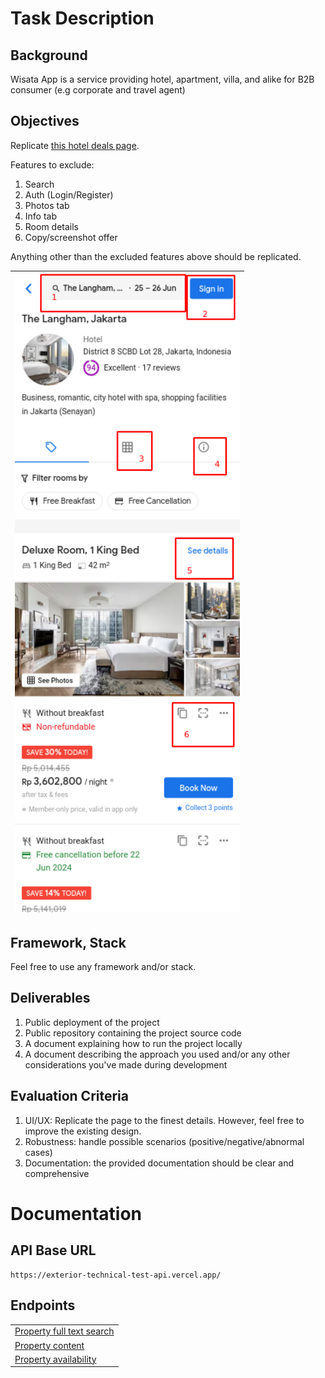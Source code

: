 # Task Description
## Background
Wisata App is a service providing hotel, apartment, villa, and alike for B2B consumer (e.g corporate and travel agent)

## Objectives
Replicate [this hotel deals page](https://wisata.app/stay/the-langham-jakarta-9001948244/?guest_per_room=2&number_of_room=1&checkin=2024-06-25&checkout=2024-06-26).

Features to exclude:
1. Search
2. Auth (Login/Register)
3. Photos tab
4. Info tab
5. Room details
6. Copy/screenshot offer

Anything other than the excluded features above should be replicated.

| <img width="360" src="https://github.com/adrianpdm/exterior-technical-test-b/blob/main/excluded-features.png"> |
| --- |

## Framework, Stack
Feel free to use any framework and/or stack.

## Deliverables
1. Public deployment of the project
2. Public repository containing the project source code
3. A document explaining how to run the project locally
4. A document describing the approach you used and/or any other considerations you've made during development

## Evaluation Criteria
1. UI/UX: Replicate the page to the finest details. However, feel free to improve the existing design.
2. Robustness: handle possible scenarios (positive/negative/abnormal cases)
3. Documentation: the provided documentation should be clear and comprehensive

# Documentation
## API Base URL
```
https://exterior-technical-test-api.vercel.app/
```

## Endpoints
| |
| --- |
| [Property full text search](https://github.com/adrianpdm/exterior-technical-test-b/blob/main/docs/property/fts/README.md) |
| [Property content](https://github.com/adrianpdm/exterior-technical-test-b/blob/main/docs/property/index/README.md) |
| [Property availability](https://github.com/adrianpdm/exterior-technical-test-b/blob/main/docs/property/availability/README.md) |
